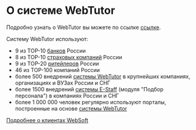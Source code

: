 # О системе WebTutor

Подробно узнать о WebTutor вы можете по ссылке [ссылке](http://websoft.ru/db/wb/root_id/webtutor/doc.html).

Систему WebTutor используют:

* 9 из TOP-10 [банков](http://websoft.ru/db/wb/root_id/sector_finance/doc.html) России
* 8 из ТОР-10 [страховых компаний](http://websoft.ru/db/wb/root_id/sector_finance/doc.html) России
* 9 из ТОР-20 [ритейлеров](http://websoft.ru/db/wb/root_id/sector_retail/doc.html) России
* 46 из TOP-100 компаний России
* более 500 внедрений [системы WebTutor](http://websoft.ru/db/wb/root_id/webtutor/doc.html) в крупнейших компаниях, организациях и ВУЗах России и СНГ
* более 1500 внедрений [системы E-Staff](http://websoft.ru/db/wb/root_id/e-staff/doc.html) \(модуля "Подбор персонала"\) в компаниях России и СНГ
* более 1 000 000 человек регулярно используют порталы, построенные на основе [системы WebTutor](http://websoft.ru/db/wb/root_id/webtutor/doc.html)

[Подробнее о клиентах WebSoft](http://websoft.ru/db/wb/root_id/clients/doc.html)

